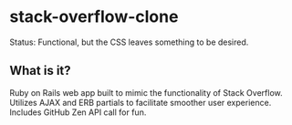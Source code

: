 # stack-overflow-clone
Status: Functional, but the CSS leaves something to be desired.

## What is it?
Ruby on Rails web app built to mimic the functionality of Stack Overflow. 
Utilizes AJAX and ERB partials to facilitate smoother user experience.
Includes GitHub Zen API call for fun.
